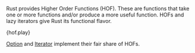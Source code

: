 Rust provides Higher Order Functions (HOF). These are functions that
take one or more functions and/or produce a more useful function. HOFs
and lazy iterators give Rust its functional flavor.

{hof.play}

[Option][option]
and
[Iterator][iter]
implement their fair share of HOFs.

[option]: http://doc.rust-lang.org/core/option/enum.Option.html
[iter]: http://doc.rust-lang.org/core/iter/trait.Iterator.html
